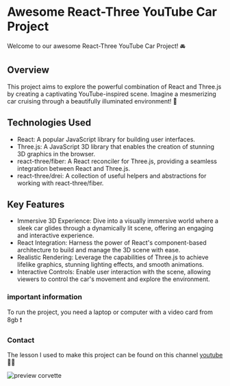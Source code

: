 # Awesome React-Three YouTube Car Project

Welcome to our awesome React-Three YouTube Car Project! 🚘

## Overview
This project aims to explore the powerful combination of React and Three.js by creating a captivating YouTube-inspired scene. Imagine a mesmerizing car cruising through a beautifully illuminated environment! 🌟

## Technologies Used
- React: A popular JavaScript library for building user interfaces.
- Three.js: A JavaScript 3D library that enables the creation of stunning 3D graphics in the browser.
- react-three/fiber: A React reconciler for Three.js, providing a seamless integration between React and Three.js.
- react-three/drei: A collection of useful helpers and abstractions for working with react-three/fiber.

## Key Features
- Immersive 3D Experience: Dive into a visually immersive world where a sleek car glides through a dynamically lit scene, offering an engaging and interactive experience.
- React Integration: Harness the power of React's component-based architecture to build and manage the 3D scene with ease.
- Realistic Rendering: Leverage the capabilities of Three.js to achieve lifelike graphics, stunning lighting effects, and smooth animations.
- Interactive Controls: Enable user interaction with the scene, allowing viewers to control the car's movement and explore the environment.

### important information 
To run the project, you need a laptop or computer with a video card from 8gb ❗️

### Contact
The lesson I used to make this project can be found on this channel [youtube](https://www.youtube.com/watch?v=lcMCVWYpnrI) 🚙💨

![preview corvette](/corvette.gif)